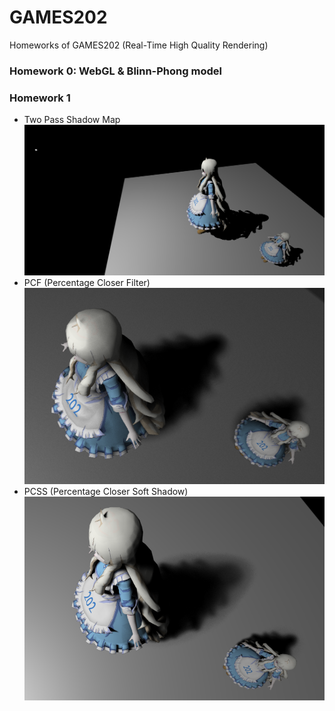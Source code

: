# GAMES202

Homeworks of GAMES202 (Real-Time High Quality Rendering)

### Homework 0: WebGL & Blinn-Phong model

### Homework 1

- Two Pass Shadow Map
  ![Shadow Map](images/1_SM.png "硬阴影")
- PCF (Percentage Closer Filter)
  ![PCF](images/1_PCF.png)
- PCSS (Percentage Closer Soft Shadow)
  ![PCSS](images/1_PCSS.png)
